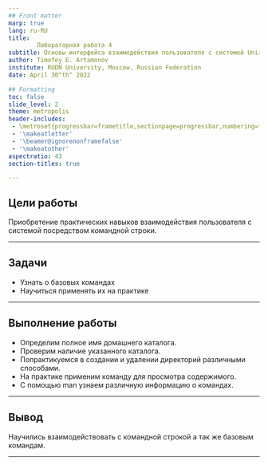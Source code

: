 ```yaml
---
## Front matter
marp: true
lang: ru-RU
title: 
        Лабораторная работа 4
subtitle: Основы интерфейса взаимодействия пользователя с системой Unix на уровне командной строки
author: Timofey E. Artamonov
institute: RUDN University, Moscow, Russian Federation
date: April 30^th^ 2022

## Formatting
toc: false
slide_level: 2
theme: metropolis
header-includes: 
 - \metroset{progressbar=frametitle,sectionpage=progressbar,numbering=fraction}
 - '\makeatletter'
 - '\beamer@ignorenonframefalse'
 - '\makeatother'
aspectratio: 43
section-titles: true

---
```


## Цели работы

Приобретение практических навыков взаимодействия пользователя с системой посредством командной строки.

---

## Задачи

* Узнать о базовых командах
* Научиться применять их на практике

---

## Выполнение работы

* Определим полное имя домашнего каталога.
* Проверим наличие указанного каталога.
* Попрактикуемся в создании и удалении директорий различными способами.
* На практике применим команду для просмотра содержимого.
* С помощью man узнаем различную информацию о командах.

---

## Вывод

Научились взаимодействовать с командной строкой а так же базовым командам.

---
